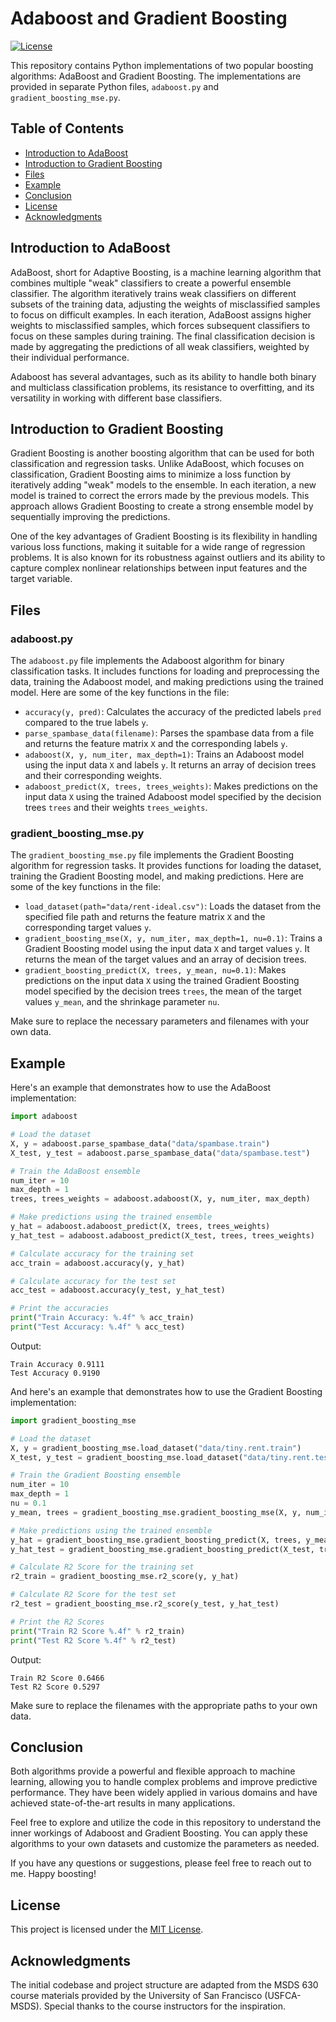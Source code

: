 # Adaboost and Gradient Boosting

[![License](https://img.shields.io/badge/license-MIT-blue.svg)](https://opensource.org/licenses/MIT)

This repository contains Python implementations of two popular boosting algorithms: AdaBoost and Gradient Boosting. The implementations are provided in separate Python files, `adaboost.py` and `gradient_boosting_mse.py`.

## Table of Contents

- [Introduction to AdaBoost](#introduction-to-adaboost)
- [Introduction to Gradient Boosting](#introduction-to-gradient-boosting)
- [Files](#files)
- [Example](#example)
- [Conclusion](#conclusion)
- [License](#license)
- [Acknowledgments](#acknowledgments)

## Introduction to AdaBoost

AdaBoost, short for Adaptive Boosting, is a machine learning algorithm that combines multiple "weak" classifiers to create a powerful ensemble classifier. The algorithm iteratively trains weak classifiers on different subsets of the training data, adjusting the weights of misclassified samples to focus on difficult examples. In each iteration, AdaBoost assigns higher weights to misclassified samples, which forces subsequent classifiers to focus on these samples during training. The final classification decision is made by aggregating the predictions of all weak classifiers, weighted by their individual performance.

Adaboost has several advantages, such as its ability to handle both binary and multiclass classification problems, its resistance to overfitting, and its versatility in working with different base classifiers.

## Introduction to Gradient Boosting

Gradient Boosting is another boosting algorithm that can be used for both classification and regression tasks. Unlike AdaBoost, which focuses on classification, Gradient Boosting aims to minimize a loss function by iteratively adding "weak" models to the ensemble. In each iteration, a new model is trained to correct the errors made by the previous models. This approach allows Gradient Boosting to create a strong ensemble model by sequentially improving the predictions.

One of the key advantages of Gradient Boosting is its flexibility in handling various loss functions, making it suitable for a wide range of regression problems. It is also known for its robustness against outliers and its ability to capture complex nonlinear relationships between input features and the target variable.

## Files

### adaboost.py

The `adaboost.py` file implements the Adaboost algorithm for binary classification tasks. It includes functions for loading and preprocessing the data, training the Adaboost model, and making predictions using the trained model. Here are some of the key functions in the file: 
- `accuracy(y, pred)`: Calculates the accuracy of the predicted labels `pred` compared to the true labels `y`. 
- `parse_spambase_data(filename)`: Parses the spambase data from a file and returns the feature matrix `X` and the corresponding labels `y`. 
- `adaboost(X, y, num_iter, max_depth=1)`: Trains an Adaboost model using the input data `X` and labels `y`. It returns an array of decision trees and their corresponding weights. 
- `adaboost_predict(X, trees, trees_weights)`: Makes predictions on the input data `X` using the trained Adaboost model specified by the decision trees `trees` and their weights `trees_weights`.

### gradient_boosting_mse.py

The `gradient_boosting_mse.py` file implements the Gradient Boosting algorithm for regression tasks. It provides functions for loading the dataset, training the Gradient Boosting model, and making predictions. Here are some of the key functions in the file: 
- `load_dataset(path="data/rent-ideal.csv")`: Loads the dataset from the specified file path and returns the feature matrix `X` and the corresponding target values `y`. 
- `gradient_boosting_mse(X, y, num_iter, max_depth=1, nu=0.1)`: Trains a Gradient Boosting model using the input data `X` and target values `y`. It returns the mean of the target values and an array of decision trees. 
- `gradient_boosting_predict(X, trees, y_mean, nu=0.1)`: Makes predictions on the input data `X` using the trained Gradient Boosting model specified by the decision trees `trees`, the mean of the target values `y_mean`, and the shrinkage parameter `nu`.

Make sure to replace the necessary parameters and filenames with your own data.

## Example

Here's an example that demonstrates how to use the AdaBoost implementation:

```python
import adaboost

# Load the dataset
X, y = adaboost.parse_spambase_data("data/spambase.train")
X_test, y_test = adaboost.parse_spambase_data("data/spambase.test")

# Train the AdaBoost ensemble
num_iter = 10
max_depth = 1
trees, trees_weights = adaboost.adaboost(X, y, num_iter, max_depth)

# Make predictions using the trained ensemble
y_hat = adaboost.adaboost_predict(X, trees, trees_weights)
y_hat_test = adaboost.adaboost_predict(X_test, trees, trees_weights)

# Calculate accuracy for the training set
acc_train = adaboost.accuracy(y, y_hat)

# Calculate accuracy for the test set
acc_test = adaboost.accuracy(y_test, y_hat_test)

# Print the accuracies
print("Train Accuracy: %.4f" % acc_train)
print("Test Accuracy: %.4f" % acc_test)
```
Output:
```
Train Accuracy 0.9111
Test Accuracy 0.9190
```

And here's an example that demonstrates how to use the Gradient Boosting implementation:

```python
import gradient_boosting_mse

# Load the dataset
X, y = gradient_boosting_mse.load_dataset("data/tiny.rent.train")
X_test, y_test = gradient_boosting_mse.load_dataset("data/tiny.rent.test")

# Train the Gradient Boosting ensemble
num_iter = 10
max_depth = 1
nu = 0.1
y_mean, trees = gradient_boosting_mse.gradient_boosting_mse(X, y, num_iter, max_depth, nu)

# Make predictions using the trained ensemble
y_hat = gradient_boosting_mse.gradient_boosting_predict(X, trees, y_mean, nu)
y_hat_test = gradient_boosting_mse.gradient_boosting_predict(X_test, trees, y_mean, nu)

# Calculate R2 Score for the training set
r2_train = gradient_boosting_mse.r2_score(y, y_hat)

# Calculate R2 Score for the test set
r2_test = gradient_boosting_mse.r2_score(y_test, y_hat_test)

# Print the R2 Scores
print("Train R2 Score %.4f" % r2_train)
print("Test R2 Score %.4f" % r2_test)
```
Output:
```
Train R2 Score 0.6466
Test R2 Score 0.5297
```

Make sure to replace the filenames with the appropriate paths to your own data.

## Conclusion

Both algorithms provide a powerful and flexible approach to machine learning, allowing you to handle complex problems and improve predictive performance. They have been widely applied in various domains and have achieved state-of-the-art results in many applications.

Feel free to explore and utilize the code in this repository to understand the inner workings of Adaboost and Gradient Boosting. You can apply these algorithms to your own datasets and customize the parameters as needed.

If you have any questions or suggestions, please feel free to reach out to me. Happy boosting!

## License

This project is licensed under the [MIT License](LICENSE).

## Acknowledgments

The initial codebase and project structure are adapted from the MSDS 630 course materials provided by the University of San Francisco (USFCA-MSDS). Special thanks to the course instructors for the inspiration.
